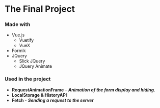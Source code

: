 # The Final Project
### Made with
* Vue.js
  - Vuetify
  - VueX
* Formik
* JQuery
  - Slick JQuery
  - JQuery Animate

### Used in the project
* **RequestAnimationFrame** - ***Animation of the form display and hiding***.
* **LocalStorage & HistoryAPI**
* **Fetch** - ***Sending a request to the server***

